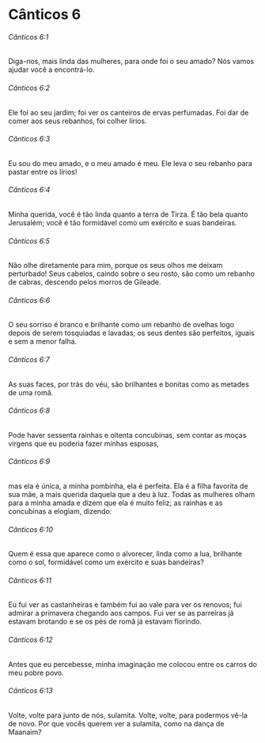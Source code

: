 # Cânticos 6

###### Cânticos 6:1

Diga-nos, mais linda das mulheres, para onde foi o seu amado? Nós vamos ajudar você a encontrá-lo.

###### Cânticos 6:2

Ele foi ao seu jardim; foi ver os canteiros de ervas perfumadas. Foi dar de comer aos seus rebanhos, foi colher lírios.

###### Cânticos 6:3

Eu sou do meu amado, e o meu amado é meu. Ele leva o seu rebanho para pastar entre os lírios!

###### Cânticos 6:4

Minha querida, você é tão linda quanto a terra de Tirza. É tão bela quanto Jerusalém; você é tão formidável como um exército e suas bandeiras.

###### Cânticos 6:5

Não olhe diretamente para mim, porque os seus olhos me deixam perturbado! Seus cabelos, caindo sobre o seu rosto, são como um rebanho de cabras, descendo pelos morros de Gileade.

###### Cânticos 6:6

O seu sorriso é branco e brilhante como um rebanho de ovelhas logo depois de serem tosquiadas e lavadas; os seus dentes são perfeitos, iguais e sem a menor falha.

###### Cânticos 6:7

As suas faces, por trás do véu, são brilhantes e bonitas como as metades de uma romã.

###### Cânticos 6:8

Pode haver sessenta rainhas e oitenta concubinas, sem contar as moças virgens que eu poderia fazer minhas esposas,

###### Cânticos 6:9

mas ela é única, a minha pombinha, ela é perfeita. Ela é a filha favorita de sua mãe, a mais querida daquela que a deu à luz. Todas as mulheres olham para a minha amada e dizem que ela é muito feliz; as rainhas e as concubinas a elogiam, dizendo:

###### Cânticos 6:10

Quem é essa que aparece como o alvorecer, linda como a lua, brilhante como o sol, formidável como um exército e suas bandeiras?

###### Cânticos 6:11

Eu fui ver as castanheiras e também fui ao vale para ver os renovos; fui admirar a primavera chegando aos campos. Fui ver se as parreiras já estavam brotando e se os pés de romã já estavam florindo.

###### Cânticos 6:12

Antes que eu percebesse, minha imaginação me colocou entre os carros do meu pobre povo.

###### Cânticos 6:13

Volte, volte para junto de nós, sulamita. Volte, volte, para podermos vê-la de novo. Por que vocês querem ver a sulamita, como na dança de Maanaim?

